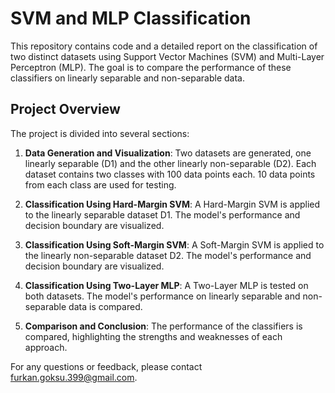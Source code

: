 # SVM and MLP Classification

This repository contains code and a detailed report on the classification of two distinct datasets using Support Vector Machines (SVM) and Multi-Layer Perceptron (MLP). The goal is to compare the performance of these classifiers on linearly separable and non-separable data.

## Project Overview

The project is divided into several sections:

1. **Data Generation and Visualization**: Two datasets are generated, one linearly separable (D1) and the other linearly non-separable (D2). Each dataset contains two classes with 100 data points each. 10 data points from each class are used for testing.

2. **Classification Using Hard-Margin SVM**: A Hard-Margin SVM is applied to the linearly separable dataset D1. The model's performance and decision boundary are visualized.

3. **Classification Using Soft-Margin SVM**: A Soft-Margin SVM is applied to the linearly non-separable dataset D2. The model's performance and decision boundary are visualized.

4. **Classification Using Two-Layer MLP**: A Two-Layer MLP is tested on both datasets. The model's performance on linearly separable and non-separable data is compared.

5. **Comparison and Conclusion**: The performance of the classifiers is compared, highlighting the strengths and weaknesses of each approach.

For any questions or feedback, please contact furkan.goksu.399@gmail.com.




